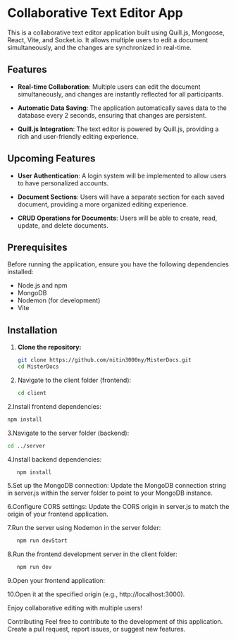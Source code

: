 # Collaborative Text Editor App

This is a collaborative text editor application built using Quill.js, Mongoose, React, Vite, and Socket.io. It allows multiple users to edit a document simultaneously, and the changes are synchronized in real-time.

## Features

- **Real-time Collaboration**: Multiple users can edit the document simultaneously, and changes are instantly reflected for all participants.

- **Automatic Data Saving**: The application automatically saves data to the database every 2 seconds, ensuring that changes are persistent.

- **Quill.js Integration**: The text editor is powered by Quill.js, providing a rich and user-friendly editing experience.

## Upcoming Features

- **User Authentication**: A login system will be implemented to allow users to have personalized accounts.

- **Document Sections**: Users will have a separate section for each saved document, providing a more organized editing experience.

- **CRUD Operations for Documents**: Users will be able to create, read, update, and delete documents.

## Prerequisites

Before running the application, ensure you have the following dependencies installed:

- Node.js and npm
- MongoDB
- Nodemon (for development)
- Vite

## Installation

1. **Clone the repository:**

   ```bash
   git clone https://github.com/nitin3000ny/MisterDocs.git
   cd MisterDocs
1. Navigate to the client folder (frontend):
   ```bash
   cd client
2.Install frontend dependencies:
   ```bash
   npm install
   ```
3.Navigate to the server folder (backend):
   ```bash
   cd ../server
   ```
4.Install backend dependencies:
```bash
   npm install
```
5.Set up the MongoDB connection:
  Update the MongoDB connection string in server.js within the server folder to point to your MongoDB instance.

6.Configure CORS settings:
   Update the CORS origin in server.js to match the origin of your frontend application.

7.Run the server using Nodemon in the server folder:  
```bash
   npm run devStart
```
8.Run the frontend development server in the client folder:
```bash
   npm run dev
```
9.Open your frontend application:

10.Open it at the specified origin (e.g., http://localhost:3000).

Enjoy collaborative editing with multiple users!

Contributing
Feel free to contribute to the development of this application. Create a pull request, report issues, or suggest new features.   


